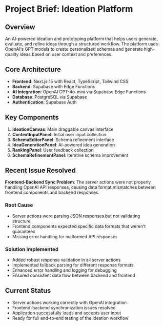 # Project Brief: Ideation Platform

## Overview
An AI-powered ideation and prototyping platform that helps users generate, evaluate, and refine ideas through a structured workflow. The platform uses OpenAI's GPT models to create personalized schemas and generate high-quality ideas based on user context and preferences.

## Core Architecture
- **Frontend**: Next.js 15 with React, TypeScript, Tailwind CSS
- **Backend**: Supabase with Edge Functions
- **AI Integration**: OpenAI GPT-4o-mini via Supabase Edge Functions
- **Database**: PostgreSQL via Supabase
- **Authentication**: Supabase Auth

## Key Components
1. **IdeationCanvas**: Main draggable canvas interface
2. **ContextInputPanel**: Initial user input collection
3. **SchemaEditorPanel**: Schema refinement interface
4. **IdeaGenerationPanel**: AI-powered idea generation
5. **RankingPanel**: User feedback collection
6. **SchemaRefinementPanel**: Iterative schema improvement

## Recent Issue Resolved
**Frontend-Backend Sync Problem**: The server actions were not properly handling OpenAI API responses, causing data format mismatches between frontend components and backend responses.

### Root Cause
- Server actions were parsing JSON responses but not validating structure
- Frontend components expected specific data formats that weren't guaranteed
- Missing error handling for malformed API responses

### Solution Implemented
- Added robust response validation in all server actions
- Implemented fallback parsing for different response formats
- Enhanced error handling and logging for debugging
- Ensured consistent data flow between backend and frontend

## Current Status
- Server actions working correctly with OpenAI integration
- Frontend-backend synchronization issues resolved
- Application successfully loads and accepts user input
- Ready for full end-to-end testing of the ideation workflow
